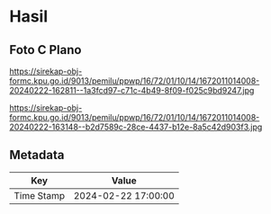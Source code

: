 # Hasil

## Foto C Plano

https://sirekap-obj-formc.kpu.go.id/9013/pemilu/ppwp/16/72/01/10/14/1672011014008-20240222-162811--1a3fcd97-c71c-4b49-8f09-f025c9bd9247.jpg

https://sirekap-obj-formc.kpu.go.id/9013/pemilu/ppwp/16/72/01/10/14/1672011014008-20240222-163148--b2d7589c-28ce-4437-b12e-8a5c42d903f3.jpg


## Metadata

| Key        | Value               |
| ---------- | ------------------- |
| Time Stamp | 2024-02-22 17:00:00 |




